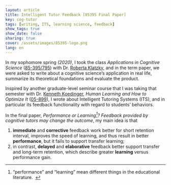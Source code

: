```yaml
---
layout: article
title: Intelligent Tutor Feedback [85395 Final Paper]
key: cog-tutor
tags: [writing, ITS, learning science, feedback]
show_tags: true
show_date: false
sharing: true
cover: /assets/images/85395-logo.png
lang: en
---
```


In my sophomore spring *(2020)*, I took the class *Applications in Cognitive Science* ([85-395/795][85395]) with Dr. [Roberta Klatzky], and in the term paper, we were asked to write about a cognitive science’s application in real life, summarize its theoretical foundations and evaluate the product. 

<!--more-->

Inspired by another graduate-level seminar course that I was taking that semester with Dr. [Kenneth Koedinger], *Human Learning and How to Optimize It* ([05-899]), I wrote about Intelligent Tutoring Systems (ITS), and in particular its feedback functionality with regard to students’ behaviors. 

In the final paper, *Performance or Learning[^1]? Feedback provided by cognitive tutors may change the outcome*, my main idea is that 
1. **immediate** and **corrective** feedback work better for short retention interval, improves the speed of learning, and thus result in better **performance**, but it fails to support transfer learning;
2. in contrast, **delayed** and **elaborative** feedback better support transfer and long-term retention, which describe greater **learning** versus performance gain.

[Roberta Klatzky]: https://www.cmu.edu/dietrich/psychology/people/core-training-faculty/klatzky-roberta.html
[Kenneth Koedinger]: http://pact.cs.cmu.edu/koedinger.html

[85395]: https://www.coursicle.com/cmu/courses/PSY/85395/
[05-899]: https://www.coursicle.com/cmu/courses/HCI/05899/
[^1]: “performance” and “learning” mean different things in the educational literature.  
